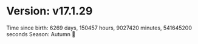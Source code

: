 # Version: v17.1.29
Time since birth: 6269 days, 150457 hours, 9027420 minutes, 541645200 seconds
Season: Autumn 🍁
